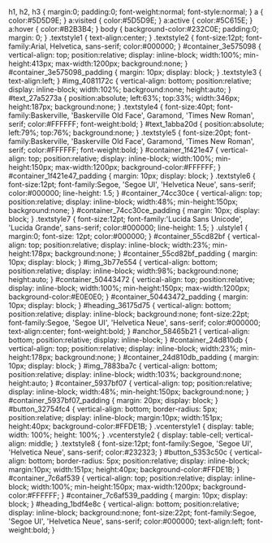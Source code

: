 h1, h2, h3 { margin:0; padding:0; font-weight:normal; font-style:normal; }
a { color:#5D5D9E; } 
a:visited { color:#5D5D9E; } 
a:active { color:#5C615E; } 
a:hover { color:#B2B3B4; } 
body { background-color:#232C0E; padding:0;  margin: 0; }
.textstyle1 { text-align:center; }
.textstyle2 { font-size:12pt; font-family:Arial, Helvetica, sans-serif; color:#000000;  }
#container_3e575098 { vertical-align: top; position:relative; display: inline-block; width:100%; min-height:413px; max-width:1200px; background:none;  }
#container_3e575098_padding { margin: 10px; display: block;  }
.textstyle3 { text-align:left; }
#img_4081172c { vertical-align: bottom; position:relative; display: inline-block; width:102%; background:none; height:auto;  }
#text_27a5273a { position:absolute; left:63%; top:33%; width:346px; height:187px; background:none;  }
.textstyle4 { font-size:40pt; font-family:Baskerville, 'Baskerville Old Face', Garamond, 'Times New Roman', serif; color:#FFFFFF; font-weight:bold;  }
#text_1abba20d { position:absolute; left:79%; top:76%; background:none;  }
.textstyle5 { font-size:20pt; font-family:Baskerville, 'Baskerville Old Face', Garamond, 'Times New Roman', serif; color:#FFFFFF; font-weight:bold;  }
#container_1f421e47 { vertical-align: top; position:relative; display: inline-block; width:100%; min-height:150px; max-width:1200px; background-color:#FFFFFF;  }
#container_1f421e47_padding { margin: 10px; display: block;  }
.textstyle6 { font-size:12pt; font-family:Segoe, 'Segoe UI', 'Helvetica Neue', sans-serif; color:#000000; line-height: 1.5;  }
#container_74cc30ce { vertical-align: top; position:relative; display: inline-block; width:48%; min-height:150px; background:none;  }
#container_74cc30ce_padding { margin: 10px; display: block;  }
.textstyle7 { font-size:12pt; font-family:'Lucida Sans Unicode', 'Lucida Grande', sans-serif; color:#000000; line-height: 1.5;  }
.ulstyle1 { margin:0; font-size: 12pt; color:#000000;  }
#container_55cd82bf { vertical-align: top; position:relative; display: inline-block; width:23%; min-height:178px; background:none;  }
#container_55cd82bf_padding { margin: 10px; display: block;  }
#img_3b77e554 { vertical-align: bottom; position:relative; display: inline-block; width:98%; background:none; height:auto;  }
#container_50443472 { vertical-align: top; position:relative; display: inline-block; width:100%; min-height:150px; max-width:1200px; background-color:#E0E0E0;  }
#container_50443472_padding { margin: 10px; display: block;  }
#heading_36175d75 { vertical-align: bottom; position:relative; display: inline-block; background:none; font-size:22pt; font-family:Segoe, 'Segoe UI', 'Helvetica Neue', sans-serif; color:#000000; text-align:center; font-weight:bold;  }
#anchor_58465b21 { vertical-align: bottom; position:relative; display: inline-block;  }
#container_24d810db { vertical-align: top; position:relative; display: inline-block; width:23%; min-height:178px; background:none;  }
#container_24d810db_padding { margin: 10px; display: block;  }
#img_7883ba7c { vertical-align: bottom; position:relative; display: inline-block; width:103%; background:none; height:auto;  }
#container_5937bf07 { vertical-align: top; position:relative; display: inline-block; width:48%; min-height:150px; background:none;  }
#container_5937bf07_padding { margin: 20px; display: block;  }
#button_32754fc4 { vertical-align: bottom; border-radius: 5px; position:relative; display: inline-block; margin:10px; width:151px; height:40px; background-color:#FFDE1B;  }
.vcenterstyle1 { display: table; width: 100%; height: 100%; }
.vcenterstyle2 { display: table-cell; vertical-align: middle; }
.textstyle8 { font-size:12pt; font-family:Segoe, 'Segoe UI', 'Helvetica Neue', sans-serif; color:#232323;  }
#button_5353c50c { vertical-align: bottom; border-radius: 5px; position:relative; display: inline-block; margin:10px; width:151px; height:40px; background-color:#FFDE1B;  }
#container_7c6af539 { vertical-align: top; position:relative; display: inline-block; width:100%; min-height:150px; max-width:1200px; background-color:#FFFFFF;  }
#container_7c6af539_padding { margin: 10px; display: block;  }
#heading_1bdf4e8c { vertical-align: bottom; position:relative; display: inline-block; background:none; font-size:22pt; font-family:Segoe, 'Segoe UI', 'Helvetica Neue', sans-serif; color:#000000; text-align:left; font-weight:bold;  }
